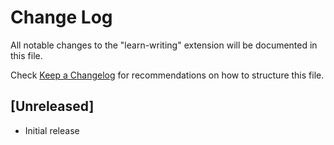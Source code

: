 # Change Log

All notable changes to the "learn-writing" extension will be documented in this file.

Check [Keep a Changelog](http://keepachangelog.com/) for recommendations on how to structure this file.

## [Unreleased]

- Initial release